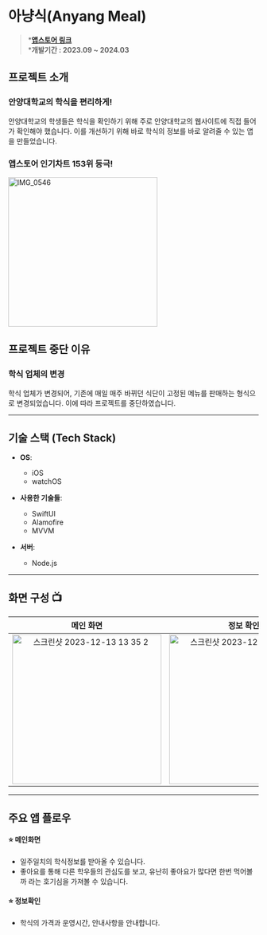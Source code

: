 # 아냥식(Anyang Meal)

> ***[앱스토어 링크](https://apps.apple.com/kr/app/%EC%95%84%EB%83%A5%EC%8B%9D/id6466650207)** <br>***개발기간 : 2023.09 ~ 2024.03**


## 프로젝트 소개
### **안양대학교의 학식을 편리하게!**
안양대학교의 학생들은 학식을 확인하기 위해 주로 안양대학교의 웹사이트에 직접 들어가 확인해야 했습니다.
이를 개선하기 위해 바로 학식의 정보를 바로 알려줄 수 있는 앱을 만들었습니다.

### 앱스토어 인기차트 153위 등극!
<img src="https://github.com/Oreo-Mcflurry/AnyangMeal/assets/96654328/57aea081-6d02-4a07-a06b-6b8cc0e16801" alt="IMG_0546" width="300" />

## 프로젝트 중단 이유
### **학식 업체의 변경**
학식 업체가 변경되어, 기존에 매일 매주 바뀌던 식단이 고정된 메뉴를 판매하는 형식으로 변경되었습니다. 이에 따라 프로젝트를 중단하였습니다.


---
## 기술 스택 (Tech Stack)

- **OS**: 
  - iOS
  - watchOS

- **사용한 기술들**:
  - SwiftUI
  - Alamofire
  - MVVM
 
- **서버**:
  - Node.js


---
## 화면 구성 📺
|메인 화면|정보 확인|
| :------------: | :------------: | 
|<img src="https://github.com/Oreo-Mcflurry/AnyangMeal/assets/96654328/12a6d19b-7372-4a97-801f-09ae093b633e" alt="스크린샷 2023-12-13 13 35 2" width="300" />|<img src="https://github.com/Oreo-Mcflurry/AnyangMeal/assets/96654328/d0150006-4d6a-484f-9d1f-0928875bc623" alt="스크린샷 2023-12-13 13 35 3" width="300" />|



---
## 주요 앱 플로우

#### ⭐️ 메인화면
- 일주일치의 학식정보를 받아올 수 있습니다.
- 좋아요를 통해 다른 학우들의 관심도를 보고, 유난히 좋아요가 많다면 한번 먹어볼까 라는 호기심을 가져볼 수 있습니다.

#### ⭐️ 정보확인 
- 학식의 가격과 운영시간, 안내사항을 안내합니다.

